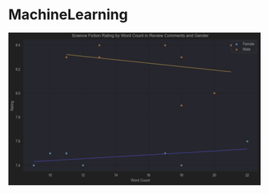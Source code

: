# MachineLearning

![alt text](https://github.com/mrtacocat/machinelearning/blob/main/LR_Gender.png?raw=true)
